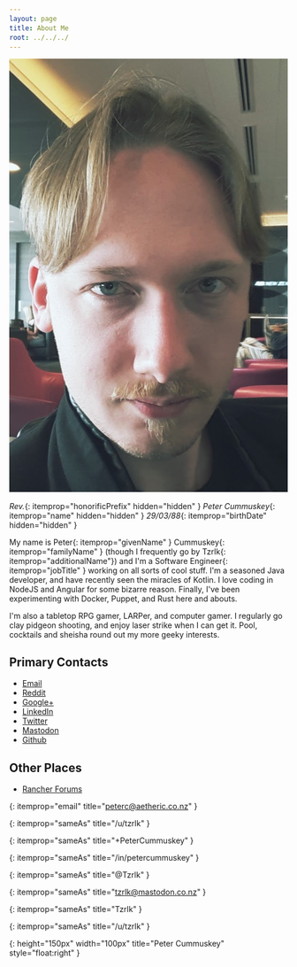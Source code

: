 ```yaml
---
layout: page
title: About Me
root: ../../../
---
```


<div itemscope itemtype="http://schema.org/Person" markdown="1">

![portrait]

*Rev.*{: itemprop="honorificPrefix" hidden="hidden" }
*Peter Cummuskey*{: itemprop="name" hidden="hidden" }
*29/03/88*{: itemprop="birthDate"   hidden="hidden" }

My name is <span>Peter</span>{: itemprop="givenName" } <span>Cummuskey</span>{: itemprop="familyName" } (though I frequently go by <span>Tzrlk</span>{: itemprop="additionalName"}) and I'm a <span>Software Engineer</span>{: itemprop="jobTitle" } working on all sorts of cool stuff. I'm a seasoned Java developer, and have recently seen the miracles of Kotlin. I love coding in NodeJS and Angular for some bizarre reason. Finally, I've been experimenting with Docker, Puppet, and Rust here and abouts.

I'm also a tabletop RPG gamer, LARPer, and computer gamer. I regularly go clay pidgeon shooting, and enjoy laser strike when I can get it. Pool, cocktails and sheisha round out my more geeky interests.

<section markdown="1">

## Primary Contacts

* [Email]
* [Reddit]
* [Google+]
* [LinkedIn]
* [Twitter]
* [Mastodon]
* [Github]

</section>

<section markdown="1">

## Other Places

* [Rancher Forums]

</section>

</div>

<script type="application/ld+json">
{
	"@context": "http://schema.org/",
	"@type": "Person",
	"affiliation": [
		{
			"@type": "Organization",
			"name": "Aetheric Engineering",
			"url": "https://aetheric.co.nz/",
			"brand": {
				"@type": "Brand",
				"logo": "https://aetheric.co.nz/favicon.ico"
			}
		}
	],
	"alumniOf": {
		"@type": "EducationalOrganization",
		"name": "AUT University"
	},
	"birthPlace": {
		"@type": "Place",
		"name": "Auckland"
	},
	"gender": {
		"@type": "GenderType",
		"name": "Male",
		"url": "http://schema.org/Male"
	},
	"memberOf": [
		{
			"@type": "Organization",
			"name": "IITP"
		}
	],
	"nationality": {
		"@type": "Country",
		"name": "New Zealand"
	},
	"parent": [
		{
			"@type": "Person",
			"name": "Grant Cummuskey"
		},
		{
			"@type": "Person",
			"name": "Renate Cummuskey"
		}
	],
	"sibling": [
		{
			"@type": "Person",
			"name": "Patrick Cummuskey",
			"url": "http://patrickcummuskey.co.nz/"
		}
	],
	"worksFor": [
		{
			"@type": "Organization",
			"name": "Bravura Solutions",
			"url": "https://bravurasolutions.com/"
		}
	]
}
</script>

[Email]: mailto:peterc@aetheric.co.nz
{: itemprop="email" title="peterc@aetheric.co.nz" }

[Reddit]: http://reddit.com/u/tzrlk
{: itemprop="sameAs" title="/u/tzrlk" }

[Google+]: http://plus.google.com/+PeterCummuskey
{: itemprop="sameAs" title="+PeterCummuskey" }

[LinkedIn]: https://nz.linkedin.com/in/petercummuskey
{: itemprop="sameAs" title="/in/petercummuskey" }

[Twitter]: https://twitter.com/tzrlk
{: itemprop="sameAs" title="@Tzrlk" }

[Mastodon]: https://mastodon.co.nz/@tzrlk
{: itemprop="sameAs" title="tzrlk@mastodon.co.nz" }

[Github]: https://github.com/tzrlk
{: itemprop="sameAs" title="Tzrlk" }

[Rancher Forums]: https://forums.rancher.com/u/tzrlk
{: itemprop="sameAs" title="/u/tzrlk" }

[portrait]: /img/portrait_01.jpg
{: height="150px" width="100px" title="Peter Cummuskey" style="float:right" }

